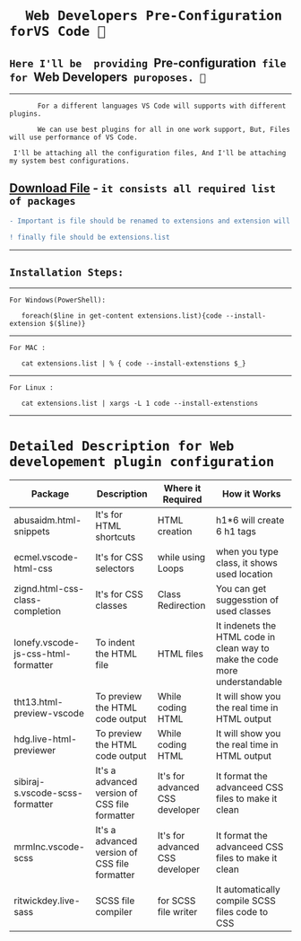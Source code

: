 
# `  Web Developers Pre-Configuration forVS Code 💯`

## `Here I'll be  providing `Pre-configuration`  file  for  `Web Developers` puroposes. 🤤`

---

```
       For a different languages VS Code will supports with different plugins.

       We can use best plugins for all in one work support, But, Files will use performance of VS Code.
```

```
 I'll be attaching all the configuration files, And I'll be attaching my system best configurations.
```

## <a href="../../../Configs/extensions-web.list" download="extensions.list">Download File</a> - `it consists all required list of packages`

```diff
- Important is file should be renamed to extensions and extension will be .list (if it is not with same name)

! finally file should be extensions.list
```

---
 ## `Installation Steps:` 
***
``` For Windows(PowerShell): ```
 ```code
    foreach($line in get-content extensions.list){code --install-extension $($line)}
 ```
***
```For MAC :```
```code
   cat extensions.list | % { code --install-extenstions $_}
````
***
```For Linux :```

``` code
   cat extensions.list | xargs -L 1 code --install-extenstions 
```
***

# `Detailed Description for Web developement plugin configuration`

| Package                | Description             | Where it Required | How it Works               |
| ---------------------- | ----------------------- | ----------------- | -------------------------- |
| abusaidm.html-snippets | It's for HTML shortcuts | HTML creation     | h1*6 will create 6 h1 tags |
|ecmel.vscode-html-css| It's for CSS selectors | while using Loops | when you type class, it shows used location |
|zignd.html-css-class-completion | It's for CSS classes | Class Redirection | You can get suggesstion of used classes |
|lonefy.vscode-js-css-html-formatter| To indent the HTML file | HTML files | It indenets the HTML code in clean way to make the code more understandable |
|tht13.html-preview-vscode| To preview the HTML code output | While coding HTML | It will show you the real time in HTML output |
|hdg.live-html-previewer| To preview the HTML code output | While coding HTML | It will show you the real time in HTML output |
|sibiraj-s.vscode-scss-formatter| It's a advanced version of CSS file formatter | It's for advanced CSS developer | It format the advanceed CSS files to make it clean |
|mrmlnc.vscode-scss| It's a advanced version of CSS file formatter | It's for advanced CSS developer | It format the advanceed CSS files to make it clean |
|ritwickdey.live-sass| SCSS file compiler | for SCSS file writer | It automatically compile SCSS files code to CSS |